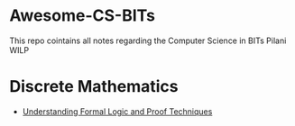 # Awesome-CS-BITs
This repo cointains all notes regarding the Computer Science in BITs Pilani WILP

# Discrete Mathematics

- [Understanding Formal Logic and Proof Techniques](./Discrete%20Mathematic/Understanding%20Formal%20Logic%20and%20Proof%20Techniques.md)


